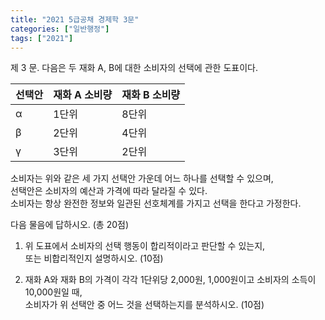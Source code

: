 ```yaml
---
title: "2021 5급공채 경제학 3문"
categories: ["일반행정"]
tags: ["2021"]
---
```


제 3 문. 다음은 두 재화 A, B에 대한 소비자의 선택에 관한 도표이다.

| 선택안 | 재화 A 소비량 | 재화 B 소비량 |
|--------|----------------|----------------|
| α     | 1단위          | 8단위          |
| β     | 2단위          | 4단위          |
| γ     | 3단위          | 2단위          |

소비자는 위와 같은 세 가지 선택안 가운데 어느 하나를 선택할 수 있으며,  
선택안은 소비자의 예산과 가격에 따라 달라질 수 있다.  
소비자는 항상 완전한 정보와 일관된 선호체계를 가지고 선택을 한다고 가정한다.

다음 물음에 답하시오. (총 20점)

1) 위 도표에서 소비자의 선택 행동이 합리적이라고 판단할 수 있는지,  
또는 비합리적인지 설명하시오. (10점)

2) 재화 A와 재화 B의 가격이 각각 1단위당 2,000원, 1,000원이고 소비자의 소득이 10,000원일 때,  
소비자가 위 선택안 중 어느 것을 선택하는지를 분석하시오. (10점)

